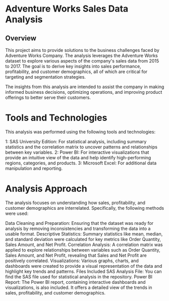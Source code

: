 # Adventure Works Sales Data Analysis

## Overview

This project aims to provide solutions to the business challenges faced by Adventure Works Company. The analysis leverages the Adventure Works dataset to explore various aspects of the company's sales data from 2015 to 2017. The goal is to derive key insights into sales performance, profitability, and customer demographics, all of which are critical for targeting and segmentation strategies.

The insights from this analysis are intended to assist the company in making informed business decisions, optimizing operations, and improving product offerings to better serve their customers.

# Tools and Technologies
This analysis was performed using the following tools and technologies:

1: SAS University Edition: For statistical analysis, including summary statistics and the correlation matrix to uncover patterns and relationships between key variables.
2: Power BI: For interactive visualizations that provide an intuitive view of the data and help identify high-performing regions, categories, and products.
3: Microsoft Excel: For additional data manipulation and reporting.

# Analysis Approach
The analysis focuses on understanding how sales, profitability, and customer demographics are interrelated. Specifically, the following methods were used:

Data Cleaning and Preparation: Ensuring that the dataset was ready for analysis by removing inconsistencies and transforming the data into a usable format.
Descriptive Statistics: Summary statistics like mean, median, and standard deviation were calculated for key metrics like Order Quantity, Sales Amount, and Net Profit.
Correlation Analysis: A correlation matrix was applied to explore relationships between variables such as Order Quantity, Sales Amount, and Net Profit, revealing that Sales and Net Profit are positively correlated.
Visualizations: Various graphs, charts, and dashboards were created to provide a visual representation of the data and highlight key trends and patterns.
Files Included
SAS Analysis File: You can find the SAS file used for statistical analysis in the repository.
Power BI Report: The Power BI report, containing interactive dashboards and visualizations, is also included. It offers a detailed view of the trends in sales, profitability, and customer demographics.
